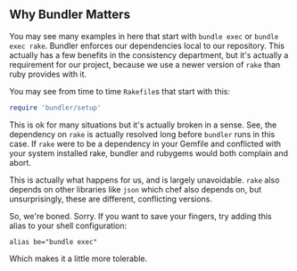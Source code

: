 Why Bundler Matters
-------------------

You may see many examples in here that start with `bundle exec` or `bundle exec
rake`. Bundler enforces our dependencies local to our repository. This actually
has a few benefits in the consistency department, but it's actually a
requirement for our project, because we use a newer version of `rake` than ruby
provides with it.

You may see from time to time `Rakefile`s that start with this:

```ruby
require 'bundler/setup'
```

This is ok for many situations but it's actually broken in a sense. See, the
dependency on `rake` is actually resolved long before `bundler` runs in this
case. If `rake` were to be a dependency in your Gemfile and conflicted with
your system installed rake, bundler and rubygems would both complain and abort.

This is actually what happens for us, and is largely unavoidable. `rake` also
depends on other libraries like `json` which chef also depends on, but
unsurprisingly, these are different, conflicting versions.

So, we're boned. Sorry. If you want to save your fingers, try adding this alias
to your shell configuration:

```shell
alias be="bundle exec"
```

Which makes it a little more tolerable.
